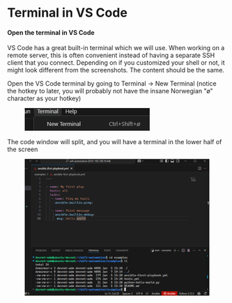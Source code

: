 # Terminal in VS Code

#### Open the terminal in VS Code

VS Code has a great built-in terminal which we will use. When working on a remote server, this is often convenient instead of having a separate SSH client that you connect. Depending on if you customized your shell or not, it might look different from the screenshots. The content should be the same.&#x20;

Open the VS Code terminal by going to Terminal -> New Terminal (notice the hotkey to later, you will probably not have the insane Norwegian "ø" character as your hotkey)

<div align="left"><figure><img src="../../.gitbook/assets/image (4) (1) (1) (1).png" alt=""><figcaption></figcaption></figure></div>

The code window will split, and you will have a terminal in the lower half of the screen

<figure><img src="../../.gitbook/assets/image (1) (1).png" alt=""><figcaption></figcaption></figure>











